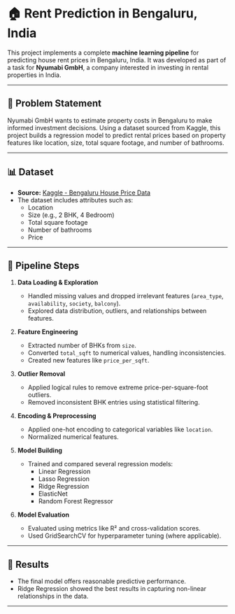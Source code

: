 # 🏠 Rent Prediction in Bengaluru, India

This project implements a complete **machine learning pipeline** for predicting house rent prices in Bengaluru, India. It was developed as part of a task for **Nyumabi GmbH**, a company interested in investing in rental properties in India.

---

## 📌 Problem Statement

Nyumabi GmbH wants to estimate property costs in Bengaluru to make informed investment decisions. Using a dataset sourced from Kaggle, this project builds a regression model to predict rental prices based on property features like location, size, total square footage, and number of bathrooms.

---

## 📊 Dataset

- **Source:** [Kaggle - Bengaluru House Price Data](https://www.kaggle.com/datasets/amitabhajoy/bengaluru-house-price-data/data)
- The dataset includes attributes such as:
  - Location
  - Size (e.g., 2 BHK, 4 Bedroom)
  - Total square footage
  - Number of bathrooms
  - Price

---

## 🔧 Pipeline Steps

1. **Data Loading & Exploration**
   - Handled missing values and dropped irrelevant features (`area_type`, `availability`, `society`, `balcony`).
   - Explored data distribution, outliers, and relationships between features.

2. **Feature Engineering**
   - Extracted number of BHKs from `size`.
   - Converted `total_sqft` to numerical values, handling inconsistencies.
   - Created new features like `price_per_sqft`.

3. **Outlier Removal**
   - Applied logical rules to remove extreme price-per-square-foot outliers.
   - Removed inconsistent BHK entries using statistical filtering.

4. **Encoding & Preprocessing**
   - Applied one-hot encoding to categorical variables like `location`.
   - Normalized numerical features.

5. **Model Building**
   - Trained and compared several regression models:
     - Linear Regression
     - Lasso Regression
     - Ridge Regression
     - ElasticNet
     - Random Forest Regressor

6. **Model Evaluation**
   - Evaluated using metrics like R² and cross-validation scores.
   - Used GridSearchCV for hyperparameter tuning (where applicable).

---

## 🧪 Results

- The final model offers reasonable predictive performance.
- Ridge Regression showed the best results in capturing non-linear relationships in the data.

---
